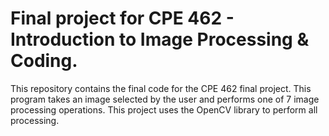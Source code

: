 # Final project for CPE 462 - Introduction to Image Processing & Coding.
This repository contains the final code for the CPE 462 final project. This program takes an image selected by the user and performs one of 7 image processing operations. This project uses the OpenCV library to perform all processing.
